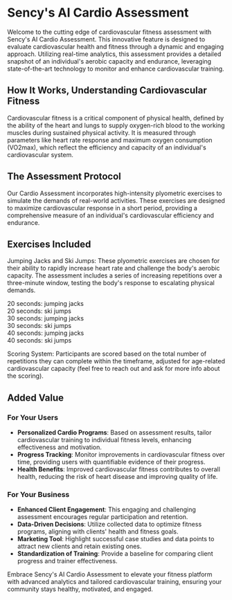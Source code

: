 # Sency's AI Cardio Assessment

Welcome to the cutting edge of cardiovascular fitness assessment with Sency's AI Cardio Assessment. This innovative feature is designed to evaluate cardiovascular health and fitness through a dynamic and engaging approach. Utilizing real-time analytics, this assessment provides a detailed snapshot of an individual's aerobic capacity and endurance, leveraging state-of-the-art technology to monitor and enhance cardiovascular training.

## How It Works, Understanding Cardiovascular Fitness
Cardiovascular fitness is a critical component of physical health, defined by the ability of the heart and lungs to supply oxygen-rich blood to the working muscles during sustained physical activity. It is measured through parameters like heart rate response and maximum oxygen consumption (VO2max), which reflect the efficiency and capacity of an individual's cardiovascular system.

## The Assessment Protocol
Our Cardio Assessment incorporates high-intensity plyometric exercises to simulate the demands of real-world activities. These exercises are designed to maximize cardiovascular response in a short period, providing a comprehensive measure of an individual's cardiovascular efficiency and endurance.

## Exercises Included
Jumping Jacks and Ski Jumps: These plyometric exercises are chosen for their ability to rapidly increase heart rate and challenge the body's aerobic capacity. 
The assessment includes a series of increasing repetitions over a three-minute window, testing the body's response to escalating physical demands.

20 seconds: jumping jacks\
20 seconds: ski jumps\
30 seconds: jumping jacks\
30 seconds: ski jumps\
40 seconds: jumping jacks\
40 seconds: ski jumps

Scoring System:
Participants are scored based on the total number of repetitions they can complete within the timeframe, adjusted for age-related cardiovascular capacity (feel free to reach out and ask for more info about the scoring).

## Added Value

### For Your Users

- **Personalized Cardio Programs**: Based on assessment results, tailor cardiovascular training to individual fitness levels, enhancing effectiveness and motivation.
- **Progress Tracking**: Monitor improvements in cardiovascular fitness over time, providing users with quantifiable evidence of their progress.
- **Health Benefits**: Improved cardiovascular fitness contributes to overall health, reducing the risk of heart disease and improving quality of life.

### For Your Business

- **Enhanced Client Engagement**: This engaging and challenging assessment encourages regular participation and retention.
- **Data-Driven Decisions**: Utilize collected data to optimize fitness programs, aligning with clients' health and fitness goals.
- **Marketing Tool**: Highlight successful case studies and data points to attract new clients and retain existing ones.
- **Standardization of Training**: Provide a baseline for comparing client progress and trainer effectiveness.

Embrace Sency's AI Cardio Assessment to elevate your fitness platform with advanced analytics and tailored cardiovascular training, ensuring your community stays healthy, motivated, and engaged.
